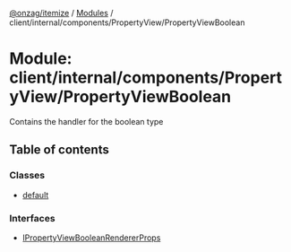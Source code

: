 [@onzag/itemize](../README.md) / [Modules](../modules.md) / client/internal/components/PropertyView/PropertyViewBoolean

# Module: client/internal/components/PropertyView/PropertyViewBoolean

Contains the handler for the boolean type

## Table of contents

### Classes

- [default](../classes/client_internal_components_PropertyView_PropertyViewBoolean.default.md)

### Interfaces

- [IPropertyViewBooleanRendererProps](../interfaces/client_internal_components_PropertyView_PropertyViewBoolean.IPropertyViewBooleanRendererProps.md)
